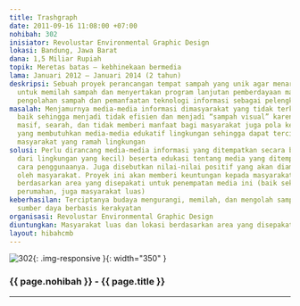 ```yaml
---
title: Trashgraph
date: 2011-09-16 11:08:00 +07:00
nohibah: 302
inisiator: Revolustar Environmental Graphic Design
lokasi: Bandung, Jawa Barat
dana: 1,5 Miliar Rupiah
topik: Meretas batas – kebhinekaan bermedia
lama: Januari 2012 – Januari 2014 (2 tahun)
deskripsi: Sebuah proyek perancangan tempat sampah yang unik agar menarik minat masyarakat
  untuk memilah sampah dan menyertakan program lanjutan pemberdayaan masyarakat melalui
  pengolahan sampah dan pemanfaatan teknologi informasi sebagai pelengkap media tersebut
masalah: Menjamurnya media-media informasi dimasyarakat yang tidak terkontrol dengan
  baik sehingga menjadi tidak efisien dan menjadi “sampah visual” karena bersifat
  masif, searah, dan tidak memberi manfaat bagi masyarakat juga pola kebiasaan masyarakat
  yang membutuhkan media-media edukatif lingkungan sehingga dapat tercipta budaya
  masyarakat yang ramah lingkungan
solusi: Perlu dirancang media-media informasi yang ditempatkan secara bertahap (mulai
  dari lingkungan yang kecil) beserta edukasi tentang media yang ditempatkan beserta
  cara penggunaanya. Juga disebutkan nilai-nilai positif yang akan diambil manfaatnya
  oleh masyarakat. Proyek ini akan memberi keuntungan kepada masyarakat luas dan lokasi
  berdasarkan area yang disepakati untuk penempatan media ini (baik sekolah, perkantoran,
  perumahan, juga masyarakat luas)
keberhasilan: Terciptanya budaya mengurangi, memilah, dan mengolah sampah yang menjadi
  sumber daya berbasis kerakyatan
organisasi: Revolustar Environmental Graphic Design
diuntungkan: Masyarakat luas dan lokasi berdasarkan area yang disepakati untuk penempatan media ini (baik sekolah, perkantoran, perumahan, juga masyarakat luas)
layout: hibahcmb
---
```


![302](/static/img/hibahcmb/302.png){: .img-responsive }{: width="350" }

### {{ page.nohibah }} - {{ page.title }}

---
